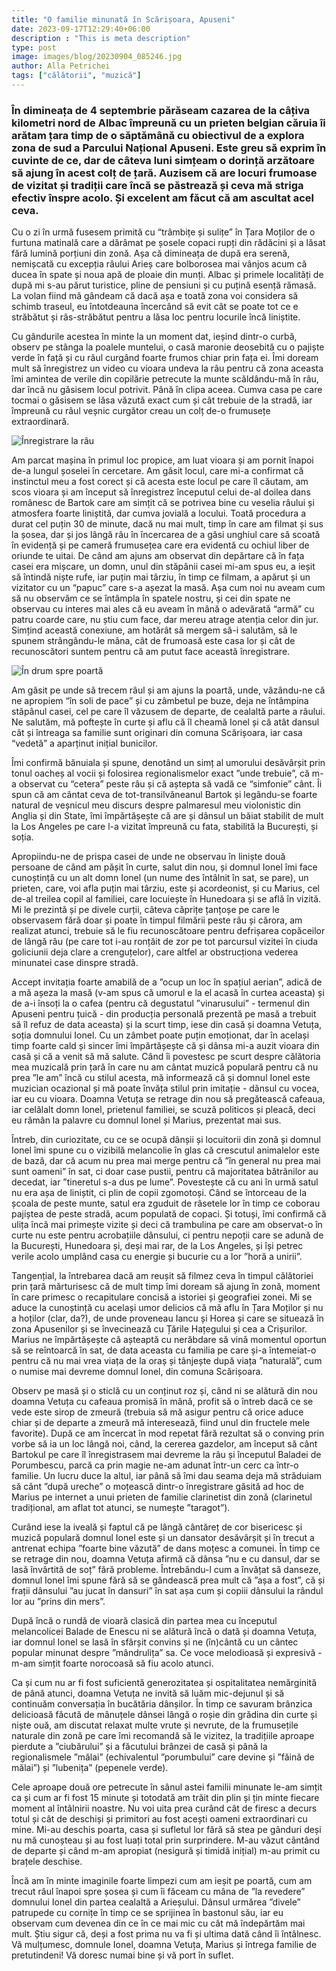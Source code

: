 ```yaml
---
title: "O familie minunată în Scărișoara, Apuseni"
date: 2023-09-17T12:29:40+06:00
description : "This is meta description"
type: post
image: images/blog/20230904_085246.jpg
author: Alla Petrichei
tags: ["călătorii", "muzică"]
---
```


### În dimineața de 4 septembrie părăseam cazarea de la câțiva kilometri nord de Albac împreună cu un prieten belgian căruia îi arătam țara timp de o săptămână cu obiectivul de a explora zona de sud a Parcului Național Apuseni. Este greu să exprim în cuvinte de ce, dar de câteva luni simțeam o dorință arzătoare să ajung în acest colț de țară. Auzisem că are locuri frumoase de vizitat și tradiții care încă se păstrează și ceva mă striga efectiv înspre acolo. Și excelent am făcut că am ascultat acel ceva.

Cu o zi în urmă fusesem primită cu “trâmbițe și sulițe” în Țara Moților de o furtuna matinală care a dărâmat pe șosele copaci rupți din rădăcini și a lăsat fără lumină porțiuni din zonă. Așa că dimineața de după era serenă, nemișcată cu excepția râului Arieș care bolborosea mai vânjos acum că ducea în spate și noua apă de ploaie din munți. Albac și primele localități de după mi s-au părut turistice, pline de pensiuni și cu puțină esență rămasă. La volan fiind mă gândeam că dacă așa e toată zona voi considera să schimb traseul, eu întotdeauna încercând să evit cât se poate tot ce e străbătut și râs-străbătut pentru a lăsa loc pentru locurile încă liniștite.

Cu gândurile acestea în minte la un moment dat, ieșind dintr-o curbă, observ pe stânga la poalele muntelui, o casă maronie deosebită cu o pajiște verde în față și cu râul curgând foarte frumos chiar prin fața ei. Îmi doream mult să înregistrez un video cu vioara undeva la râu pentru că zona aceasta îmi amintea de verile din copilărie petrecute la munte scăldându-mă în râu, dar încă nu găsisem locul potrivit. Până în clipa aceea. Cumva casa pe care tocmai o găsisem se lăsa văzută exact cum și cât trebuie de la stradă, iar împreună cu râul veșnic curgător creau un colț de-o frumusețe extraordinară.

![Înregistrare la râu](20230904_090126_copy.jpg)

Am parcat mașina în primul loc propice, am luat vioara și am pornit înapoi de-a lungul șoselei în cercetare. Am găsit locul, care mi-a confirmat că instinctul meu a fost corect și că acesta este locul pe care îl căutam, am scos vioara și am început să înregistrez începutul celui de-al doilea dans românesc de Bartok care am simțit că se potrivea bine cu veselia râului și atmosfera foarte liniștită, dar cumva jovială a locului. Toată procedura a durat cel puțin 30 de minute, dacă nu mai mult, timp în care am filmat și sus la șosea, dar și jos lângă râu în încercarea de a găsi unghiul care să scoată în evidență și pe cameră frumusețea care era evidentă cu ochiul liber de oriunde te uitai. De când am ajuns am observat din depărtare că în fața casei era mișcare, un domn, unul din stăpânii casei mi-am spus eu, a ieșit să întindă niște rufe, iar puțin mai târziu, în timp ce filmam, a apărut și un vizitator cu un “papuc” care s-a așezat la masă. Așa cum noi nu aveam cum să nu observăm ce se întâmpla în spatele nostru, și cei din spate ne observau cu interes mai ales că eu aveam în mână o adevărată “armă” cu patru coarde care, nu știu cum face, dar mereu atrage atenția celor din jur. Simțind această conexiune, am hotărât să mergem să-i salutăm, să le spunem strângându-le mâna, cât de frumoasă este casa lor și cât de recunoscători suntem pentru că am putut face această înregistrare.

![În drum spre poartă](20230904_091554_copy.jpg)

Am găsit pe unde să trecem râul și am ajuns la poartă, unde, văzându-ne că ne apropiem “în soli de pace” și cu zâmbetul pe buze, deja ne întâmpina stăpânul casei, cel pe care îl văzusem de departe, de cealaltă parte a râului. Ne salutăm, mă poftește în curte și aflu că îl cheamă Ionel și că atât dansul cât și întreaga sa familie sunt originari din comuna Scărișoara, iar casa “vedetă” a aparținut inițial bunicilor.

Îmi confirmă bănuiala și spune, denotând un simț al umorului desăvârșit prin tonul oacheș al vocii și folosirea regionalismelor exact ”unde trebuie”, că m-a observat cu “cetera” peste râu și că aștepta să vadă ce “simfonie” cânt. Îi spun că am cântat ceva de tot-transilvăneanul Bartok și legându-se foarte natural de veșnicul meu discurs despre palmaresul meu violonistic din Anglia și din State, îmi împărtășește că are și dânsul un băiat stabilit de mult la Los Angeles pe care l-a vizitat împreună cu fata, stabilită la București, și soția.

Apropiindu-ne de prispa casei de unde ne observau în liniște două persoane de când am pășit în curte, salut din nou, și domnul Ionel îmi face cunoștință cu un alt domn Ionel (un nume des întâlnit în sat, se pare), un prieten, care, voi afla puțin mai târziu, este și acordeonist, și cu Marius, cel de-al treilea copil al familiei, care locuiește în Hunedoara și se află în vizită. Mi le prezintă și pe divele curții, câteva căprițe țanțoșe pe care le observasem fără doar și poate în timpul filmării peste râu și cărora, am realizat atunci, trebuie să le fiu recunoscătoare pentru defrișarea copăceilor de lângă râu (pe care tot i-au ronțăit de zor pe tot parcursul vizitei în ciuda goliciunii deja clare a crenguțelor), care altfel ar obstrucționa vederea minunatei case dinspre stradă.

Accept invitația foarte amabilă de a ”ocup un loc în spațiul aerian”, adică de a mă așeza la masă (v-am spus că umorul e la el acasă în curtea aceasta) și de a-i însoți la o cafea (pentru că degustatul ”vinarusului” - termenul din Apuseni pentru țuică - din producția personală prezentă pe masă a trebuit să îl refuz de data aceasta) și la scurt timp, iese din casă și doamna Vetuța, soția domnului Ionel. Cu un zâmbet poate puțin emoționat, dar în același timp foarte cald și sincer îmi împărtășește că și dânsa mi-a auzit vioara din casă și că a venit să mă salute. Când îi povestesc pe scurt despre călătoria mea muzicală prin țară în care nu am cântat muzică populară pentru că nu prea ”le am” încă cu stilul acesta, mă informează că și domnul Ionel este muzician ocazional și mă poate învăța stilul prin imitație - dânsul cu vocea, iar eu cu vioara. Doamna Vetuța se retrage din nou să pregătească cafeaua, iar celălalt domn Ionel, prietenul familiei, se scuză politicos și pleacă, deci eu rămân la palavre cu domnul Ionel și Marius, prezentat mai sus. 

Întreb, din curiozitate, cu ce se ocupă dânșii și locuitorii din zonă și domnul Ionel îmi spune cu o vizibilă melancolie în glas că crescutul animalelor este de bază, dar că acum nu prea mai merge pentru că ”în general nu prea mai sunt oameni” în sat, ci doar case pustii, pentru că majoritatea bătrânilor au decedat, iar ”tineretul s-a dus pe lume”. Povestește că cu ani în urmă satul nu era așa de liniștit, ci plin de copii zgomotoși. Când se întorceau de la școala de peste munte, satul era zguduit de râsetele lor în timp ce coborau pajiștea de peste stradă, acum populată de copaci. Și totuși, îmi confirmă că ulița încă mai primește vizite și deci că trambulina pe care am observat-o în curte nu este pentru acrobațiile dânsului, ci pentru nepoții care se adună de la București, Hunedoara și, deși mai rar, de la Los Angeles, și își petrec verile acolo umplând casa cu energie și bucurie cu a lor ”horă a unirii”.

Tangențial, la întrebarea dacă am reușit să filmez ceva în timpul călătoriei prin țară mărturisesc că de mult timp îmi doream să ajung în zonă, moment în care primesc o recapitulare concisă a istoriei și geografiei zonei. Mi se aduce la cunoștință cu același umor delicios că mă aflu în Țara Moților și nu a hoților (clar, da?), de unde proveneau Iancu și Horea și care se situează în zona Apusenilor și se învecinează cu Țările Hațegului și cea a Crișurilor. Marius ne împărtășește că așteaptă cu nerăbdare să vină momentul oportun să se reîntoarcă în sat, de data aceasta cu familia pe care și-a întemeiat-o pentru că nu mai vrea viața de la oraș și tânjește după viața ”naturală”, cum o numise mai devreme domnul Ionel, din comuna Scărișoara.

Observ pe masă și o sticlă cu un conținut roz și, când ni se alătură din nou doamna Vetuța cu cafeaua promisă în mână, profit să o întreb dacă ce se vede este sirop de zmeură (trebuia să mă asigur pentru că orice aduce chiar și de departe a zmeură mă interesează, fiind unul din fructele mele favorite). După ce am încercat în mod repetat fără rezultat să o conving prin vorbe să ia un loc lângă noi, când, la cererea gazdelor, am început să cânt Bartokul pe care îl înregistrasem mai devreme la râu și începutul Baladei de Porumbescu, parcă ca prin magie ne-am adunat într-un cerc ca într-o familie. Un lucru duce la altul, iar până să îmi dau seama deja mă străduiam să cânt ”după ureche” o moțească dintr-o înregistrare găsită ad hoc de Marius pe internet a unui prieten de familie clarinetist din zonă (clarinetul tradițional, am aflat tot atunci, se numește ”taragot”). 

Curând iese la iveală și faptul că pe lângă cântăreț de cor bisericesc și muzică populară domnul Ionel este și un dansator desăvârșit și în trecut a antrenat echipa ”foarte bine văzută” de dans moțesc a comunei. În timp ce se retrage din nou, doamna Vetuța afirmă că dânsa ”nu e cu dansul, dar se lasă învârtită de soț” fără probleme. Întrebându-l cum a învățat să danseze, domnul Ionel îmi spune fără să se gândească prea mult că ”așa a fost”, că și frații dânsului ”au jucat în dansuri” în sat așa cum și copiii dânsului la rândul lor au ”prins din mers”.

După încă o rundă de vioară clasică din partea mea cu începutul melancolicei Balade de Enescu ni se alătură încă o dată și doamna Vetuța, iar domnul Ionel se lasă în sfârșit convins și ne (în)cântă cu un cântec popular minunat despre ”mândrulița” sa. Ce voce melodioasă și expresivă - m-am simțit foarte norocoasă să fiu acolo atunci.

Ca și cum nu ar fi fost suficientă generozitatea și ospitalitatea nemărginită de până atunci, doamna Vetuța ne invită să luăm mic-dejunul și să continuăm conversația în bucătăria dânșilor. În timp ce savuram brânzica delicioasă făcută de mânuțele dânsei lângă o roșie din grădina din curte și niște ouă, am discutat relaxat multe vrute și nevrute, de la frumusețile naturale din zonă pe care îmi recomandă să le vizitez, la tradițiile aproape pierdute a ”ciubărului” și a făcutului brânzei de casă și până la regionalismele ”mălai” (echivalentul ”porumbului” care devine și ”făină de mălai”) și ”lubenița” (pepenele verde).

Cele aproape două ore petrecute în sânul astei familii minunate le-am simțit ca și cum ar fi fost 15 minute și totodată am trăit din plin și țin minte fiecare moment al întâlnirii noastre. Nu voi uita prea curând cât de firesc a decurs totul și cât de deschiși și primitori au fost acești oameni extraordinari cu mine. Mi-au deschis poarta, casa și sufletul lor fără să stea pe gânduri deși nu mă cunoșteau și au fost luați total prin surprindere. M-au văzut cântând de departe și când m-am apropiat (nesigură și timidă inițial) m-au primit cu brațele deschise. 

Încă am în minte imaginile foarte limpezi cum am ieșit pe poartă, cum am trecut râul înapoi spre șosea și cum îi făceam cu mâna de ”la revedere” domnului Ionel din partea cealaltă a Arieșului. Dânsul urmărea ”divele” patrupede cu cornițe în timp ce se sprijinea în bastonul său, iar eu observam cum devenea din ce în ce mai mic cu cât mă îndepărtăm mai mult. Știu sigur că, deși a fost prima nu va fi și ultima dată când îi întâlnesc. Vă mulțumesc, domnule Ionel, doamna Vetuța, Marius și întrega familie de pretutindeni! Vă doresc numai bine și vă port în suflet.

